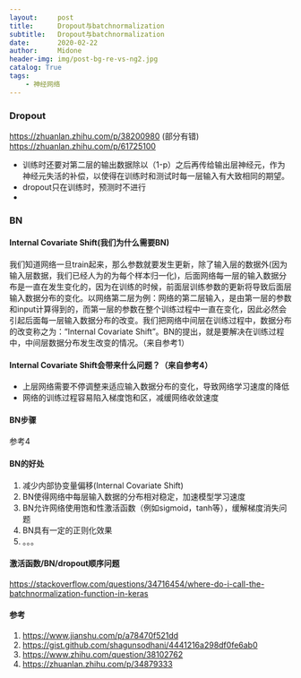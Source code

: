 ```yaml
---
layout:     post
title:      Dropout与batchnormalization
subtitle:   Dropout与batchnormalization
date:       2020-02-22
author:     Midone
header-img: img/post-bg-re-vs-ng2.jpg
catalog: True
tags:
    - 神经网络
---
```


### Dropout

https://zhuanlan.zhihu.com/p/38200980 (部分有错)
https://zhuanlan.zhihu.com/p/61725100

- 训练时还要对第二层的输出数据除以（1-p）之后再传给输出层神经元，作为神经元失活的补偿，以使得在训练时和测试时每一层输入有大致相同的期望。
- dropout只在训练时，预测时不进行
- 

### BN

#### Internal Covariate Shift(我们为什么需要BN)
我们知道网络一旦train起来，那么参数就要发生更新，除了输入层的数据外(因为输入层数据，我们已经人为的为每个样本归一化)，后面网络每一层的输入数据分布是一直在发生变化的，因为在训练的时候，前面层训练参数的更新将导致后面层输入数据分布的变化。以网络第二层为例：网络的第二层输入，是由第一层的参数和input计算得到的，而第一层的参数在整个训练过程中一直在变化，因此必然会引起后面每一层输入数据分布的改变。我们把网络中间层在训练过程中，数据分布的改变称之为：“Internal Covariate Shift”。BN的提出，就是要解决在训练过程中，中间层数据分布发生改变的情况。（来自参考1）

####  Internal Covariate Shift会带来什么问题？（来自参考4）
- 上层网络需要不停调整来适应输入数据分布的变化，导致网络学习速度的降低
- 网络的训练过程容易陷入梯度饱和区，减缓网络收敛速度

#### BN步骤
参考4

#### BN的好处
1. 减少内部协变量偏移(Internal Covariate Shift)
2. BN使得网络中每层输入数据的分布相对稳定，加速模型学习速度
3. BN允许网络使用饱和性激活函数（例如sigmoid，tanh等），缓解梯度消失问题
4. BN具有一定的正则化效果
5. 。。。

#### 激活函数/BN/dropout顺序问题
https://stackoverflow.com/questions/34716454/where-do-i-call-the-batchnormalization-function-in-keras


#### 参考
1. https://www.jianshu.com/p/a78470f521dd
2. https://gist.github.com/shagunsodhani/4441216a298df0fe6ab0
3. https://www.zhihu.com/question/38102762
4. https://zhuanlan.zhihu.com/p/34879333

